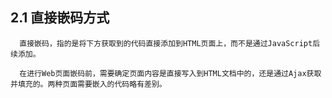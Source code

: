 ## 2.1 直接嵌码方式

      直接嵌码，指的是将下方获取到的代码直接添加到HTML页面上，而不是通过JavaScript后续添加。

      在进行Web页面嵌码前，需要确定页面内容是直接写入到HTML文档中的，还是通过Ajax获取并填充的。两种页面需要嵌入的代码略有差别。









